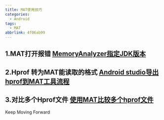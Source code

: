 ```yaml
---
title: MAT使用技巧
categories:
  - Android
tags:
  - MAT
abbrlink: 4f06ab99
---
```






## 1.MAT打开报错    [MemoryAnalyzer指定JDK版本](https://blog.csdn.net/epitomizelu/article/details/118294432)                                                                          



## 2.Hprof 转为MAT能读取的格式 [Android studio导出hprof到MAT工具流程](https://blog.csdn.net/tangedegushi/article/details/83015612)



## 3.对比多个Hprof文件 [使用MAT比较多个hprof文件](https://blog.csdn.net/mldxs/article/details/89349044)



<!-- more -->



Keep Moving Forward
